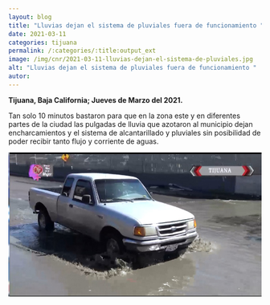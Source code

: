 ```yaml
---
layout: blog
title: "Lluvias dejan el sistema de pluviales fuera de funcionamiento "
date: 2021-03-11
categories: tijuana
permalink: /:categories/:title:output_ext
image: /img/cnr/2021-03-11-lluvias-dejan-el-sistema-de-pluviales.jpg
alt: "Lluvias dejan el sistema de pluviales fuera de funcionamiento "
autor:
---
```


**Tijuana, Baja California; Jueves de Marzo del 2021.** 

Tan solo 10 minutos bastaron para que en la zona este y en diferentes partes de la ciudad las pulgadas de lluvia que azotaron al municipio dejan encharcamientos y el sistema de alcantarillado y pluviales sin posibilidad de poder recibir tanto flujo y corriente de aguas.

<div id="carouselExampleSlidesOnly" class="carousel slide" data-ride="carousel">
  <div class="carousel-inner">
    <div class="carousel-item active">
       <img class="d-block w-100" src="/img/cnr/2021-03-11-lluvias-dejan-el-sistema-de-pluviales.jpg" loading="lazy"  alt="Lluvias dejan el sistema de pluviales fuera de funcionamiento ">
    </div>
  </div>
</div>